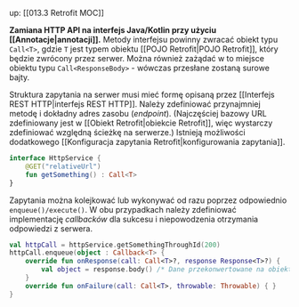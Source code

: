 up: [[013.3 Retrofit MOC]]

**Zamiana HTTP API na interfejs Java/Kotlin przy użyciu [[Annotacje|annotacji]].** Metody interfejsu powinny zwracać obiekt typu `Call<T>`, gdzie `T` jest typem obiektu [[POJO Retrofit|POJO Retrofit]], który będzie zwrócony przez serwer. Można również zażądać w to miejsce obiektu typu `Call<ResponseBody>` - wówczas przesłane zostaną surowe bajty.

Struktura zapytania na serwer musi mieć formę opisaną przez [[Interfejs REST HTTP|interfejs REST HTTP]]. Należy zdefiniować przynajmniej metodę i dokładny adres zasobu (_endpoint_). (Najczęściej bazowy URL zdefiniowany jest w [[Obiekt Retrofit|obiekcie Retrofit]], więc wystarczy zdefiniować względną ścieżkę na serwerze.) Istnieją możliwości dodatkowego [[Konfiguracja zapytania Retrofit|konfigurowania zapytania]].

```kotlin
interface HttpService {
	@GET("relativeUrl") 
	fun getSomething() : Call<T>
}
```

Zapytania można kolejkować lub wykonywać od razu poprzez odpowiednio `enqueue()/execute()`. W obu przypadkach należy zdefiniować implementację _callbacków_ dla sukcesu i niepowodzenia otrzymania odpowiedzi z serwera. 

```kotlin
val httpCall = httpService.getSomethingThroughId(200)
httpCall.enqueue(object : Callback<T> {  
    override fun onResponse(call: Call<T>?, response Response<T>?) {
	    val object = response.body() /* Dane przekonwertowane na obiekt o konkretnym typie */
    }
	override fun onFailure(call: Call<T>, throwable: Throwable) { }
}
```